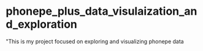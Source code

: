 # phonepe_plus_data_visulaization_and_exploration
"This is my project focused on exploring and visualizing phonepe data
